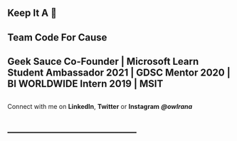 ## Keep It A 💯
##
## Team Code For Cause
##
## Geek Sauce Co-Founder | Microsoft Learn Student Ambassador 2021 | GDSC Mentor 2020 | BI WORLDWIDE Intern 2019 | MSIT
##
 Connect with me on **LinkedIn**, **Twitter** or **Instagram** **_@owlrana_**
## _____________________________

<!--
**reachrahulrana/reachrahulrana** is a ✨ _special_ ✨ repository because its `README.md` (this file) appears on your GitHub profile.

Here are some ideas to get you started:

- 🔭 I’m currently working on ...
- 🌱 I’m currently learning ...
- 👯 I’m looking to collaborate on ...
- 🤔 I’m looking for help with ...
- 💬 Ask me about ...
- 📫 How to reach me: ...
- 😄 Pronouns: ...
- ⚡ Fun fact: ...
-->
